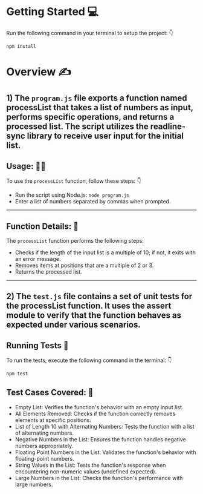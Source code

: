 # Getting Started 💻
Run the following command in your terminal to setup the project: 👇

```javascript
npm install
```

# Overview ✍️

## 1) The `program.js` file exports a function named processList that takes a list of numbers as input, performs specific operations, and returns a processed list. The script utilizes the readline-sync library to receive user input for the initial list.

## Usage: 🧑‍💻
To use the `processList` function, follow these steps: 👇

 - Run the script using Node.js: `node program.js`
 - Enter a list of numbers separated by commas when prompted.
<hr>

## Function Details: 📙
The `processList` function performs the following steps:

- Checks if the length of the input list is a multiple of 10; if not, it exits with an error message.
- Removes items at positions that are a multiple of 2 or 3.
- Returns the processed list.

<hr>

## 2) The `test.js` file contains a set of unit tests for the processList function. It uses the assert module to verify that the function behaves as expected under various scenarios.

## Running Tests 🧪
To run the tests, execute the following command in the terminal: 👇

```bash
npm test
```

## Test Cases Covered: 📓

- Empty List: Verifies the function's behavior with an empty input list.
- All Elements Removed: Checks if the function correctly removes elements at specific positions.
- List of Length 10 with Alternating Numbers: Tests the function with a list of alternating numbers.
- Negative Numbers in the List: Ensures the function handles negative numbers appropriately.
- Floating Point Numbers in the List: Validates the function's behavior with floating-point numbers.
- String Values in the List: Tests the function's response when encountering non-numeric values (undefined expected).
- Large Numbers in the List: Checks the function's performance with large numbers.
